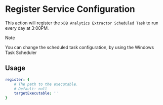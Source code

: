 # Register Service Configuration

This action will register the `xDB Analytics Extractor Scheduled Task` to run every day at 3:00PM.

> [!NOTE]
> You can change the scheduled task configuration, by using the Windows Task Scheduler

## Usage

```yaml
register: {
    # The path to the executable.
    # Default: null
    targetExecutable: ''
}
```
